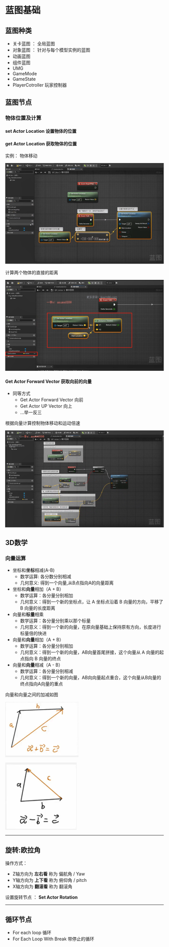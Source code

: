 # 蓝图基础

## 蓝图种类

- 关卡蓝图 ： 全局蓝图
- 对象蓝图 ： 针对与每个模型实例的蓝图
- 动画蓝图
- 组件蓝图
- UMG 
- GameMode
- GameState 
- PlayerCotroller 玩家控制器

## 蓝图节点

### 物体位置及计算

#### set Actor Location 设置物体的位置

#### get Actor Location 获取物体的位置

实例： 物体移动

![](https://raw.githubusercontent.com/gongjianOnline/ImgHosting/main/img/1723774740432.png)

计算两个物体的直接的距离

![](https://raw.githubusercontent.com/gongjianOnline/ImgHosting/main/img/1723778379955.png)

#### Get Actor Forward Vector 获取向前的向量

- 同等方式
  - Get Actor Forward Vector 向前
  - Get Actor UP Vector 向上
  - ...举一反三

根据向量计算控制物体移动和运动倍速

![](https://raw.githubusercontent.com/gongjianOnline/ImgHosting/main/img/a54a1d9a0dc536c0503e0ecb63524a4.png)

## 3D数学

### 向量运算

- 坐标和**坐标**相减(A-B)
  - 数学运算: 各分数分别相减
  - 几何意义: 得到一个向量,从B点指向A的向量距离
- 坐标和**向量**相加（A + B）
  - 数学运算：各分量分别相加
  - 几何意义：得到一个新的坐标点，让 A 坐标点沿着 B 向量的方向，平移了 B 向量的长度距离
- 向量和**标量**相乘
  - 数学运算：各分量分别乘以那个标量
  - 几何意义：得到一个新的向量，在原向量基础上保持原有方向，长度进行标量倍的快进
- 向量和**向量**相加（A + B）
  - 数学运算：各分量分别相加
  - 几何意义：得到一个新的向量，AB向量首尾拼接，这个向量从 A 向量的起点指向 B 向量的终点
- 向量和**向量**相减（A - B）
  - 数学运算：各分量分别相减
  - 几何意义：得到一个新的向量，AB向向量起点重合，这个向量从B向量的终点指向A向量的重点

向量和向量之间的加减如图

![](https://raw.githubusercontent.com/gongjianOnline/ImgHosting/main/img/1724029391111.png)

![](https://raw.githubusercontent.com/gongjianOnline/ImgHosting/main/img/1724029402585.png)

---

## 旋转:欧拉角

操作方式：

- Z轴方向为 **左右看** 称为 偏航角 / Yaw
- Y轴方向为 **上下看**  称为 俯仰角 / pitch
- X轴方向为 **翻滚看** 称为 翻滚角

设置旋转节点 ： **Set Actor Rotation**

---

## 循环节点

- For each loop 循环
- For Each Loop With Break 带停止的循环

